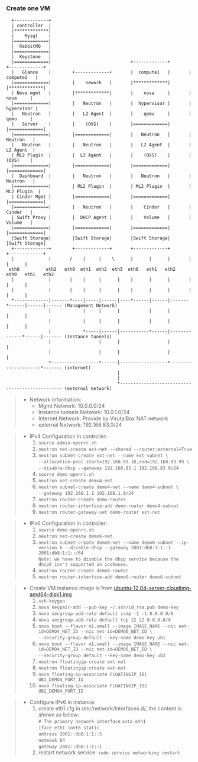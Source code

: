 ### Create one VM 

```
  +-------------+                       
  | controller  |
  |*************|
  |    Mysql    |
  |=============|
  |  RabbitMQ   |
  |=============|                               
  |  Keystone   |
  |=============|                              +-------------+       +-------------+
  |   Glance    |        +-------------+       |  compute1   |       |  compute2   |
  |=============|        |    nework   |       |*************|       |*************|
  | Nova mgmt   |        |*************|       |    nova     |       |    nova     |
  |=============|        |   Neutron   |       |  hypervisor |       |  hypervisor |
  |   Neutron   |        |   L2 Agent  |       |    qemu     |       |    qemu     |
  |   Server    |        |    (OVS)    |       |=============|       |=============|
  |=============|        |=============|       |   Neutron   |       |   Neutron   |
  |   Neutron   |        |   Neutron   |       |   L2 Agent  |       |   L2 Agent  |
  | ML2 Plugin  |        |  L3 Agent   |       |    (OVS)    |       |    (OVS)    |
  |=============|        |=============|       |=============|       |=============|
  |  Dashboard  |        |   Neutron   |       |   Neutron   |       |   Neutron   |
  |=============|        | ML2 Plugin  |       | ML2 Plugin  |       | ML2 Plugin  |
  | Cinder Mgmt |        |=============|       |=============|       |=============|
  |=============|        |   Neutron   |       |    Cinder   |       |    Cinder   |
  | Swift Proxy |        |  DHCP Agent |       |    Volume   |       |    Volume   |
  |=============|        |=============|       |=============|       |=============|
  |Swift Storage|        |Swift Storage|       |Swift Storage|       |Swift Storage|
  +-------------+        +-------------+       +-------------+       +-------------+
  |             |       /    |     |    \      |      |      |       |      |      |  
 eth0          eth2   eth0  eth1  eth2  eth3  eth0   eth1   eth2    eth0   eth1   eth2
  |             |       |    |     |      |    |      |      |       |      |      |  
  |             |       |    |     |      |    |      |      |       |      |      |  
  *-------------|-------*----|-----|------|----*------|------|-------*------|------|------ (Management Network)
                |            |     |      |           |      |              |      |
                |            |     |      |           |      |              |      |
                |            *-----|------|-----------*------|--------------*------|------- (Instance tunnels)
                |                  |      |                  |                     |
                |                  |      |                  |                     |
                *------------------*------|------------------*---------------------*------- (internet)
                                          |
                                          |
                                          *------------------------------------------------ (external network)
```

> + Network Information:
>     + Mgmt Network: 10.0.0.0/24
>     + Instance tunnels Network: 10.0.1.0/24
>     + Internet Network: Provide by VirutalBox NAT network
>     + external Network: 192.168.83.0/24

> + IPv4 Configuration in controller:  
>     1. `source admin-openrc.sh`  
>     2. `neutron net-create ext-net --shared --router:external=True`  
>     3. `neutron subnet-create ext-net --name ext-subnet \`  
>        `--allocation-pool start=192.168.83.10,end=192.168.83.99 \`  
>        `--disable-dhcp --gateway 192.168.83.1 192.168.83.0/24`  
>     4. `source demo-openrc.sh`  
>     5. `neutron net-create demo4-net`  
>     6. `neutron subnet-create demo4-net --name demo4-subnet \`  
>        `--gateway 192.168.1.1 192.168.1.0/24`  
>     7. `neutron router-create demo-router`  
>     8. `neutron router-interface-add demo-router demo4-subnet`  
>     9. `neutron router-gateway-set demo-router ext-net`  


> + IPv6 Configuration in controller:  
>     1. `source demo-openrc.sh`  
>     2. `neutron net-create demo6-net`  
>     3. `neutron subnet-create demo6-net --name demo6-subnet --ip-version 6 --disable-dhcp --gateway 2001:db8:1:1::1 2001:db8:1:1::/64`  
>        `Note: we have to disable the dhcp service because the dhcp6 isn't supported in icehouse. `  
>     4. `neutron router-create demo6-router` 
>     5. `neutron router-interface-add demo6-router demo6-subnet`    

> + Create VM instance
>      Image is from [ubuntu-12.04-server-cloudimg-amd64-disk1.img](https://cloud-images.ubuntu.com/releases/12.04.4/release/ubuntu-12.04-server-cloudimg-amd64-disk1.img)
>     1. `ssh-keygen`  
>     2. `nova keypair-add --pub-key ~/.ssh/id_rsa.pub demo-key`  
>     3. `nova secgroup-add-rule default icmp -1 -1 0.0.0.0/0` 
>     4. `nova secgroup-add-rule default tcp 22 22 0.0.0.0/0`  
>     5. `nova boot --flavor m1.small --image IMAGE_NAME --nic net-id=DEMO4_NET_ID --nic net-id=DEMO6_NET_ID \`  
>         `--security-group default --key-name demo-key ub1`  
>     6. `nova boot --flavor m1.small --image IMAGE_NAME --nic net-id=DEMO4_NET_ID --nic net-id=DEMO6_NET_ID \`  
>         `--security-group default --key-name demo-key ub2`  
>     7. `neutron floatingip-create ext-net`  
>     8. `neutron floatingip-create ext-net`  
>     9. `nova floating-ip-associate FLOATINGIP_ID1 UB1_DEMO4_PORT_ID`  
>     10. `nova floating-ip-associate FLOATINGIP_ID2 UB2_DEMO4_PORT_ID`  

> + Configure IPv6 in instance:
>     1. create eth1.cfg in /etc/network/interfaces.d/, the content is shown as below:   
>        `# The primary network interface`
>        `auto eth1`  
>        `iface eth1 inet6 static`  
>        `address 2001::db8:1:1::5`  
>        `netmask 64`  
>        `gateway 2001::db8:1:1::1`  
>     2. restart network service:
>        `sudo service networking restart`  
